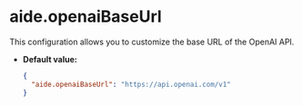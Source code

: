 # aide.openaiBaseUrl

This configuration allows you to customize the base URL of the OpenAI API.

- **Default value:**

  ```json
  {
    "aide.openaiBaseUrl": "https://api.openai.com/v1"
  }
  ```
